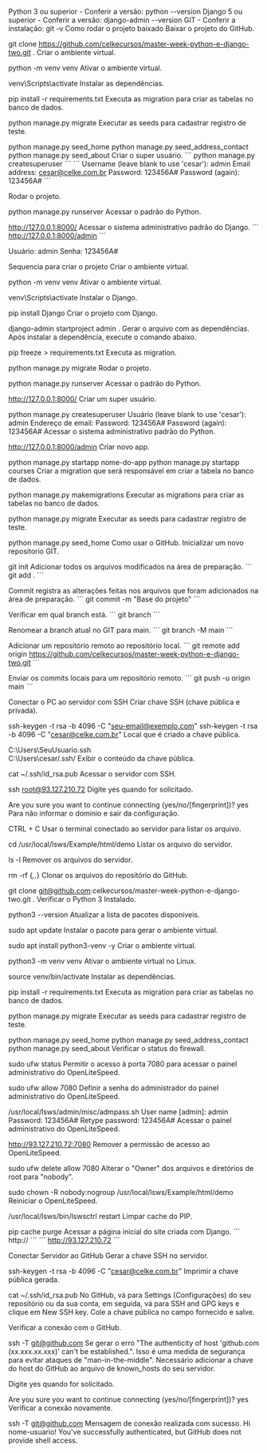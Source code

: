 Python 3 ou superior - Conferir a versão: python --version
Django 5 ou superior - Conferir a versão: django-admin --version
GIT - Conferir a instalação: git -v
Como rodar o projeto baixado
Baixar o projeto do GitHub.

git clone https://github.com/celkecursos/master-week-python-e-django-two.git .
Criar o ambiente virtual.

python -m venv venv
Ativar o ambiente virtual.

venv\Scripts\activate
Instalar as dependências.

pip install -r requirements.txt
Executa as migration para criar as tabelas no banco de dados.

python manage.py migrate
Executar as seeds para cadastrar registro de teste.

python manage.py seed_home
python manage.py seed_address_contact
python manage.py seed_about
Criar o super usuário. ´´´ python manage.py createsuperuser ´´´ ´´´ Username (leave blank to use 'cesar'): admin Email address: cesar@celke.com.br Password: 123456A# Password (again): 123456A# ´´´

Rodar o projeto.

python manage.py runserver
Acessar o padrão do Python.

http://127.0.0.1:8000/
Acessar o sistema administrativo padrão do Django. ´´´ http://127.0.0.1:8000/admin ´´´

Usuário: admin
Senha: 123456A#

Sequencia para criar o projeto
Criar o ambiente virtual.

python -m venv venv
Ativar o ambiente virtual.

venv\Scripts\activate
Instalar o Django.

pip install Django
Criar o projeto com Django.

django-admin startproject admin .
Gerar o arquivo com as dependências. Após instalar a dependência, execute o comando abaixo.

pip freeze > requirements.txt
Executa as migration.

python manage.py migrate
Rodar o projeto.

python manage.py runserver
Acessar o padrão do Python.

http://127.0.0.1:8000/
Criar um super usuário.

python manage.py createsuperuser
Usuário (leave blank to use 'cesar'): admin
Endereço de email: 
Password: 123456A#
Password (again): 123456A#
Acessar o sistema administrativo padrão do Python.

http://127.0.0.1:8000/admin
Criar novo app.

python manage.py startapp nome-do-app
python manage.py startapp courses
Criar a migration que será responsável em criar a tabela no banco de dados.

python manage.py makemigrations
Executar as migrations para criar as tabelas no banco de dados.

python manage.py migrate
Executar as seeds para cadastrar registro de teste.

python manage.py seed_home
Como usar o GitHub.
Inicializar um novo repositorio GIT.

git init
Adicionar todos os arquivos modificados na área de preparação. ´´´ git add . ´´´

Commit registra as alterações feitas nos arquivos que foram adicionados na área de preparação. ´´´ git commit -m "Base do projeto" ´´´

Verificar em qual branch está. ´´´ git branch ´´´

Renomear a branch atual no GIT para main. ´´´ git branch -M main ´´´

Adicionar um repositório remoto ao repositório local. ´´´ git remote add origin https://github.com/celkecursos/master-week-python-e-django-two.git ´´´

Enviar os commits locais para um repositório remoto. ´´´ git push -u origin main ´´´

Conectar o PC ao servidor com SSH
Criar chave SSH (chave pública e privada).

ssh-keygen -t rsa -b 4096 -C "seu-email@exemplo.com"
ssh-keygen -t rsa -b 4096 -C "cesar@celke.com.br"
Local que é criado a chave pública.

C:\Users\SeuUsuario\.ssh\
C:\Users\cesar/.ssh/
Exibir o conteúdo da chave pública.

cat ~/.ssh/id_rsa.pub
Acessar o servidor com SSH.

ssh root@93.127.210.72
Digite yes quando for solicitado.

Are you sure you want to continue connecting (yes/no/[fingerprint])? yes
Para não informar o dominio e sair da configuração.

CTRL + C
Usar o terminal conectado ao servidor para listar os arquivo.

cd /usr/local/lsws/Example/html/demo
Listar os arquivo do servidor.

ls -l
Remover os arquivos do servidor.

rm -rf {*,.*}
Clonar os arquivos do repositório do GitHub.

git clone git@github.com:celkecursos/master-week-python-e-django-two.git .
Verificar o Python 3 Instalado.

python3 --version
Atualizar a lista de pacotes disponíveis.

sudo apt update
Instalar o pacote para gerar o ambiente virtual.

sudo apt install python3-venv -y
Criar o ambiente virtual.

python3 -m venv venv
Ativar o ambiente virtual no Linux.

source venv/bin/activate
Instalar as dependências.

pip install -r requirements.txt
Executa as migration para criar as tabelas no banco de dados.

python manage.py migrate
Executar as seeds para cadastrar registro de teste.

python manage.py seed_home
python manage.py seed_address_contact
python manage.py seed_about
Verificar o status do firewall.

sudo ufw status
Permitir o acesso à porta 7080 para acessar o painel administrativo do OpenLiteSpeed.

sudo ufw allow 7080
Definir a senha do administrador do painel administrativo do OpenLiteSpeed.

/usr/local/lsws/admin/misc/admpass.sh
User name [admin]: admin
Password: 123456A#
Retype password: 123456A#
Acessar o painel administrativo do OpenLiteSpeed.

http://93.127.210.72:7080
Remover a permissão de acesso ao OpenLiteSpeed.

sudo ufw delete allow 7080
Alterar o "Owner" dos arquivos e diretórios de root para "nobody".

sudo chown -R nobody:nogroup /usr/local/lsws/Example/html/demo
Reiniciar o OpenLiteSpeed.

/usr/local/lsws/bin/lswsctrl restart
Limpar cache do PIP.

pip cache purge
Acessar a página inicial do site criada com Django. ´´´ http:// ´´´ ´´´ http://93.127.210.72 ´´´

Conectar Servidor ao GitHub
Gerar a chave SSH no servidor.

ssh-keygen -t rsa -b 4096 -C "cesar@celke.com.br"
Imprimir a chave pública gerada.

cat ~/.ssh/id_rsa.pub
No GitHub, vá para Settings (Configurações) do seu repositório ou da sua conta, em seguida, vá para SSH and GPG keys e clique em New SSH key.
Cole a chave pública no campo fornecido e salve.

Verificar a conexão com o GitHub.

ssh -T git@github.com
Se gerar o erro "The authenticity of host 'github.com (xx.xxx.xx.xxx)' can't be established.".
Isso é uma medida de segurança para evitar ataques de "man-in-the-middle".
Necessário adicionar a chave do host do GitHub ao arquivo de known_hosts do seu servidor.

Digite yes quando for solicitado.

Are you sure you want to continue connecting (yes/no/[fingerprint])? yes
Verificar a conexão novamente.

ssh -T git@github.com
Mensagem de conexão realizada com sucesso.
Hi nome-usuario! You've successfully authenticated, but GitHub does not provide shell access.
